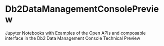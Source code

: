 # Db2DataManagementConsolePreview
Jupyter Notebooks with Examples of the Open APIs and composable interface in the Db2 Data Management Console Technical Preview
